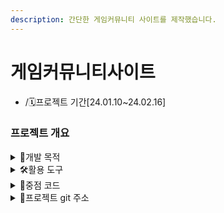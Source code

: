 ```yaml
---
description: 간단한 게임커뮤니티 사이트를 제작했습니다.
---
```


# 게임커뮤니티사이트

* /🗓️프로젝트 기간\[24.01.10\~24.02.16]

### 프로젝트 개요

<details>

<summary>📌개발 목적</summary>

게임을 즐기는 유저들의 소통공간을 만들고자 하였습니다.

</details>

<details>

<summary>🛠활용 도구</summary>

![](https://img.shields.io/badge/java-007396?style=for-the-badge\&logo=java\&logoColor=white) ![](https://img.shields.io/badge/html5-E34F26?style=for-the-badge\&logo=html5\&logoColor=white) ![](https://img.shields.io/badge/css-1572B6?style=for-the-badge\&logo=css3\&logoColor=white) ![](https://img.shields.io/badge/javascript-F7DF1E?style=for-the-badge\&logo=javascript\&logoColor=black) ![](https://img.shields.io/badge/jquery-0769AD?style=for-the-badge\&logo=jquery\&logoColor=white) ![](https://img.shields.io/badge/mysql-4479A1?style=for-the-badge\&logo=mysql\&logoColor=white) ![](https://img.shields.io/badge/eclipseide-2C2255?style=for-the-badge\&logo=eclipseide\&logoColor=white) ![](https://img.shields.io/badge/bootstrap-7952B3?style=for-the-badge\&logo=bootstrap\&logoColor=white) ![](https://img.shields.io/badge/apachetomcat-F8DC75?style=for-the-badge\&logo=apachetomcat\&logoColor=white) ![](https://img.shields.io/badge/github-181717?style=for-the-badge\&logo=github\&logoColor=white)

</details>

<details>

<summary>📃중점 코드</summary>



</details>

<details>

<summary>🔎프로젝트 git 주소</summary>

[https://github.com/db-ung/web\_pj](https://github.com/db-ung/web\_pj)

</details>
